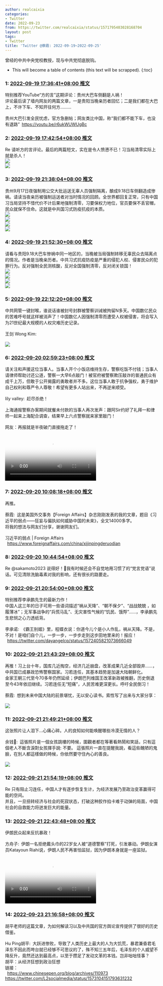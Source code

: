 ```yaml
---
author: realcaixia
categories:
- Twitter
date: 2022-09-23
from: https://twitter.com/realcaixia/status/1571795403028168704
layout: post
tags:
- Twitter
title: 'Twitter @蔡霞: 2022-09-19~2022-09-25'
---
```


曾经的中共中央党校教授，现与中共党彻底脱钩。 

* This will become a table of contents (this text will be scrapped).
{:toc}

### 1: [2022-09-19 17:36:41+08:00 推文](https://twitter.com/realcaixia/status/1571795403028168704)

特别推荐YouTube“方的言”这期评论：贵州大巴车侧翻是人祸！<br>评论最后读了墙内网友的两篇文章，一是贵阳当晚亲历者回忆；二是我们都在大巴上，不许下车、不知开往何方………<br><br>贵州大巴引发全民忧虑，官方急删帖；网友类比中国，称“我们都不能下车，也没有退路” <a href="https://youtu.be/r6ukWUWUgBc" target="_blank" rel="noopener noreferrer">https://youtu.be/r6ukWUWUgBc</a>

### 2: [2022-09-19 17:42:54+08:00 推文](https://twitter.com/realcaixia/status/1571796966887264256)

Re 请听方的言评论。最后的两篇短文，实在是令人愤懑不已！习当局清零实际上就是杀人！<br><img style="" src="https://pbs.twimg.com/media/FdAlAmiWYAAzihD?format=jpg&amp;name=orig" referrerpolicy="no-referrer"><br><img style="" src="https://pbs.twimg.com/media/FdAlAmjXgAEreF3?format=jpg&amp;name=orig" referrerpolicy="no-referrer">

### 3: [2022-09-19 21:38:04+08:00 推文](https://twitter.com/realcaixia/status/1571856150106095619)

贵州9月17日夜强制用公交大批运送无辜人员强制隔离，酿成9.18日车侧翻造成惨祸。请读当夜亲历被强制运送者对当时情况的回顾。全世界都回复正常，只有中国习当局坚持不惜代价不计后果地强制清零，习要保权力地位，官员要保不丢官帽，民众就保不住命。这就是中共国习式防疫抗疫的本质。<br><img style="" src="https://pbs.twimg.com/media/FdBa0veWIAAUHou?format=jpg&amp;name=orig" referrerpolicy="no-referrer"><br><img style="" src="https://pbs.twimg.com/media/FdBa1B8WYAAhRKw?format=jpg&amp;name=orig" referrerpolicy="no-referrer"><br><img style="" src="https://pbs.twimg.com/media/FdBa1SIXEAERo2F?format=jpg&amp;name=orig" referrerpolicy="no-referrer"><br><img style="" src="https://pbs.twimg.com/media/FdBa1hyX0AA03I7?format=jpg&amp;name=orig" referrerpolicy="no-referrer">

### 4: [2022-09-19 21:52:30+08:00 推文](https://twitter.com/realcaixia/status/1571859780557324289)

请看与贵阳9.18大巴车惨祸中同一地区的，当晚被当局强制转移无辜民众去隔离点的情况。作者是当晚亲历者。中共习式抗疫防疫是严重的侵犯人权、侵害民众的犯罪行为。反对强制全民测核酸，反对全国强制清零，反对闭关锁国！<br><img style="" src="https://pbs.twimg.com/media/FdBeH-yWAAAXQgP?format=jpg&amp;name=orig" referrerpolicy="no-referrer"><br><img style="" src="https://pbs.twimg.com/media/FdBeIULWYAEqjLp?format=jpg&amp;name=orig" referrerpolicy="no-referrer"><br><img style="" src="https://pbs.twimg.com/media/FdBeIkNWYAAlGc8?format=jpg&amp;name=orig" referrerpolicy="no-referrer"><br><img style="" src="https://pbs.twimg.com/media/FdBeI25WYAA-Acf?format=jpg&amp;name=orig" referrerpolicy="no-referrer">

### 5: [2022-09-19 22:12:20+08:00 推文](https://twitter.com/realcaixia/status/1571864774069358594)

中共网管一键封喉，谁说话谁被封号封群被警察训诫被拘留N多天。中国数亿民众的苦难呼号就这样被消声了！中国数亿人因强制清零而遭受人权被侵害，将会写入为21世纪最大规模的人权灾难历史记录。<br><br>王剑 Wong Kim: <br><br><img style="" src="https://pbs.twimg.com/media/Fc9KFhDWQAEeApE?format=jpg&amp;name=orig" referrerpolicy="no-referrer">

### 6: [2022-09-20 02:59:23+08:00 推文](https://twitter.com/realcaixia/status/1571937010830426112)

请关注和声援这位当事人。当事人开个小饭店维持生存，警察吃饭不付钱；当事人请律师帮助讨还公道，警察一大早6点敲门！被官府被警察欺压敲诈的普通民众有成千上万，但敢于公开揭露的勇敢者并不多。这位当事人敢于抗争强权，勇于维护自己权利和尊严令人尊敬！希望有更多人站出来，不再逆来顺受。<br><br>lily valley: 赶尽杀绝！<br><br>上海通报警察办案期间就餐未付款的当事人再次发声：跟阿Sir约好了礼拜一和律师一起来上海配合调查，结果早上六点警察就来家里敲门！<br><br>网友：再报就是半夜破门直接拖走了！<br><br><video src="https://video.twimg.com/ext_tw_video/1571430719985008641/pu/vid/720x1280/7vcPOwkQyUW2LvO0.mp4?tag=12" controls="controls" poster="https://pbs.twimg.com/ext_tw_video_thumb/1571430719985008641/pu/img/jlmmVj59U-ddL-kG.jpg"></video>

### 7: [2022-09-20 10:08:18+08:00 推文](https://twitter.com/realcaixia/status/1572044953597120512)

再推。<br><br>蔡霞: 这是美国外交事务【Foreign Affairs】杂志刚刚发表的我的文章，题目《习近平的弱点——狂妄与偏执如何威胁中国的未来》，全文14000多字。 <br>将我的想法与网友们分享，谢谢网友们。<br><br>习近平的弱点 | Foreign Affairs<br> <a href="https://www.foreignaffairs.com/china/xijinpingderuodian" target="_blank" rel="noopener noreferrer">https://www.foreignaffairs.com/china/xijinpingderuodian</a>

### 8: [2022-09-20 10:44:54+08:00 推文](https://twitter.com/realcaixia/status/1572054165186035712)

Re @sakamoto2023 说得好！🌹我有时候还会不自觉地用习惯了的“党言党语”说话。可见清除洗脑毒素对我的影响，还有很长的路要走。

### 9: [2022-09-21 20:54:00+08:00 推文](https://twitter.com/realcaixia/status/1572569836869537793)

特别推荐李承鹏先生的最新力作！<br>中国人这三年的日子可用一些语词描述“祸从天降”、“朝不保夕”、“战战兢兢 ，如履薄冰”；无军事战争的“兵慌马乱”、无灾害性气候的“饥民、饿殍”……，李承鹏先生悲悯之心力透纸背。<br><br>李承诺: 《霸王别姬》里，程蝶衣说：你道今儿个是小人作乱，祸从天降。不是，不对！是咱们自个儿，一步一步，一步步走到这步田地里来的！报应！<br> <a href="https://twitter.com/dayangelcp/status/1572405821073666049" target="_blank" rel="noopener noreferrer">https://twitter.com/dayangelcp/status/1572405821073666049</a>

### 10: [2022-09-21 21:43:29+08:00 推文](https://twitter.com/realcaixia/status/1572582290097864705)

再推！习上台十年，国库几近掏空，经济几近崩盘，改革成果几近全部毁弃……，中共国已成暴政恐怖警察国家。习若连任，其基本趋势是加速大陆朝鲜化。<br>金家王朝三代至今70多年仍然延续；伊朗巴列维国王改革新政被推翻，历史倒退至今43年依旧继续。习若连任无“短痛”，人民苦难更深更长。呼吁全民倒习！<br><br>蔡霞: 想到未来中国大陆的前景堪忧，无以安心读书。索性写了出来与大家分享：<br><br><img style="" src="https://pbs.twimg.com/media/FcZ5keLXgAM5GrF?format=jpg&amp;name=orig" referrerpolicy="no-referrer">

### 11: [2022-09-21 21:49:21+08:00 推文](https://twitter.com/realcaixia/status/1572583764949348352)

这张照片让人泪下…心痛心碎。人的良知如何能唤醒哪些冷漠无情的人？<br><br>余钱💯: 這張照片是一個女孩跳樓的時候，圍觀者都在等著看熱鬧和笑話，只有這個老人不斷含淚對女孩揮手說: 不要。 這張照片一直在提醒我說，看這些醜陋的鬼臉，在別人都這樣做的時候，你依然要守住內心的善良。<br><br><img style="" src="https://pbs.twimg.com/media/Fc-03JBaAAE6C4-?format=jpg&amp;name=orig" referrerpolicy="no-referrer">

### 12: [2022-09-21 21:54:19+08:00 推文](https://twitter.com/realcaixia/status/1572585014285717515)

Re 只有阻止习连任，中国人才有逐步恢复生计，为经济发展乃至政治变革赢得可能的空间。<br>并且，一旦扭转经济与社会的死寂状态，打破这种胶作掐卡难于动弹的局面，中国社会的自救能力将迸发巨大的能量。

### 13: [2022-09-21 22:43:48+08:00 推文](https://twitter.com/realcaixia/status/1572597467073462273)

伊朗民众起来反抗暴政！<br><br>方舟子: 伊朗一名拒绝戴头巾的22岁女人被“道德警察”打死，引发暴动。伊朗女演员Katayoun Riahi说，伊朗人民不再害怕监狱，因为伊朗本身就是一座监狱。<br><br><video src="https://video.twimg.com/ext_tw_video/1572441670427508736/pu/vid/352x640/xrIAqga4SbZk9j0U.mp4?tag=12" controls="controls" poster="https://pbs.twimg.com/ext_tw_video_thumb/1572441670427508736/pu/img/GsTh7KE_GUdEy0u3.jpg"></video>

### 14: [2022-09-23 21:16:58+08:00 推文](https://twitter.com/realcaixia/status/1573300389943836673)

胡平老师的这篇文章，为如何解读习以及中共国的官方舆论宣传提供了很好的历史借鉴。<br><br>Hu Ping胡平: 大跃进惨败，导致了人类历史上最大的人为大饥荒，暴君兼昏君毛泽东不因此而垮台就已经够不可思议的了，殊不知三五年后，毛泽东的个人威望不降反升，竟然还达到最高点，以至于攒足了发动文革的本钱。岂非咄咄怪事？<br>胡平：从经济狂想到政治狂想<br>链接：<br> <a href="https://www.chinesepen.org/blog/archives/110973" target="_blank" rel="noopener noreferrer">https://www.chinesepen.org/blog/archives/110973</a> <a href="https://twitter.com/L2socialmedia/status/1573104151793631232" target="_blank" rel="noopener noreferrer">https://twitter.com/L2socialmedia/status/1573104151793631232</a>

